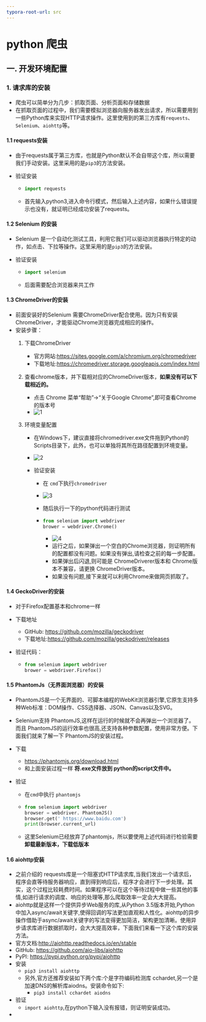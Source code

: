 ```yaml
---
typora-root-url: src
---
```


# python 爬虫

## 一. 开发环境配置

### 1. 请求库的安装

+ 爬虫可以简单分为几步：抓取页面、分析页面和存储数据
+ 在抓取页面的过程中，我们需要模拟浏览器向服务器发出请求，所以需要用到一些Python库来实现HTTP请求操作。这里使用到的第三方库有`requests`、`Selenium`、`aiohttp`等。

#### 1.1 requests安装

+ 由于requests属于第三方库，也就是Python默认不会自带这个库，所以需要我们手动安装。这里采用的是`pip3`的方法安装。

+ 验证安装

  + ```py
    import requests
    ```

  + 首先输入python3,进入命令行模式，然后输入上述内容，如果什么错误提示也没有，就证明已经成功安装了requests。

#### 1.2 Selenium 的安装

+ Selenium 是一个自动化测试工具，利用它我们可以驱动浏览器执行特定的动作，如点击、下拉等操作。这里采用的是`pip3`的方法安装。

+ 验证安装

  + ```python
    import selenium 
    ```

  + 后面需要配合浏览器来共工作

#### 1.3 ChromeDriver的安装

- 前面安装好的Selenium 需要ChromeDriver配合使用。因为只有安装ChromeDriver，才能驱动Chrome浏览器完成相应的操作。
- 安装步骤：
  1. 下载ChromeDriver
     - 官方网站:https://sites.google.com/a/chromium.org/chromedriver
     - 下载地址:https://chromedriver.storage.googleapis.com/index.html

  2. 查看chrome版本，并下载相对应的ChromeDriver版本，**如果没有可以下载相近的。**
     - 点击 Chrome 菜单“帮助”→“关于Google Chrome”,即可查看Chrome的版本号
     - ![1](/1.png)

  3. 环境变量配置
     - 在Windows下，建议直接将chromedriver.exe文件拖到Python的Scripts目录下，此外，也可以单独将其所在路径配置到环境变量。
     - ![2](/2.png)
     - 验证安装
     
       - 在 `cmd`下执行`chromedriver`
     
       - ![3](/3.png)
     
       - 随后执行一下的python代码进行测试
     
       - ```python
         from selenium import webdriver
         brower = webdriver.Chrome()
         ```
     
         - ![4](/4.png)
         - 运行之后，如果弹出一个空白的Chrome浏览器，则证明所有的配置都没有问题。如果没有弹出,请检查之前的每一步配置。
         - 如果弹出后闪退,则可能是 ChromeDriverer版本和 Chrome版本不兼容，请更换 ChromeDriver版本。
         - 如果没有问题,接下来就可以利用Chrome来做网页抓取了。
     
#### 1.4 GeckoDriver的安装 

+ 对于Firefox配置基本和chrome一样

+ 下载地址

  + GitHub: https://github.com/mozilla/geckodriver
  + 下载地址:https://github.com/mozilla/geckodriver/releases

+ 验证代码：

  + ```python
    from selenium import webdriver
    brower = webdriver.Firefox()
    ```

#### 1.5 PhantomJs（无界面浏览器）的安装

+ PhantomJS是一个无界面的、可脚本编程的WebKit浏览器引擎,它原生支持多种Web标准：DOM操作、CSS选择器、JSON、Canvas以及SVG。

+ Selenium支持 PhantomJS,这样在运行的时候就不会再弹出一个浏览器了。而且 PhantomJS的运行效率也很高,还支持各种参数配置，使用非常方便。下面我们就来了解一下 PhantomJS的安装过程。

+ 下载

  + https://phantomjs.org/download.html
  + 和上面安装过程一样 **将.exe文件放到 python的script文件中。**

+ 验证

  + 在`cmd`中执行 `phantomjs`

  + ```python
    from selenium import webdriver
    browser = webdriver. PhantomJS()
    browser.get(' https://www.baidu.com')
    print(browser.current_url)
    ```

  + 这里Selenium已经放弃了phantomjs，所以要使用上述代码进行检验需要 **卸载最新版本，下载低版本**

#### 1.6 aiohttp安装

+ 之前介绍的 requests库是一个阻塞式HTTP请求库,当我们发出一个请求后，程序会直等待服务器响应，直到得到响应后，程序才会进行下一步处理。其实，这个过程比较耗费时间。如果程序可以在这个等待过程中做一些其他的事情,如进行请求的调度、响应的处理等,那么爬取效率一定会大大提高。
+ aiohttp就是这样一个提供异步Web服务的库,从Python 3.5版本开始,Python中加入async/await关键字,使得回调的写法更加直观和人性化。aiohttp的异步操作借助于async/await关键字的写法变得更加简洁，架构更加清晰。使用异步请求库进行数据抓取时，会大大提高效率，下面我们来看一下这个库的安装方法。
+ 官方文档:http://aiohttp.readthedocs.io/en/stable
+ GitHub: https://github.com/aio-libs/aiohttp
+ PyPI: https://pypi.python.org/pypi/aiohttp
+ 安装
  + `pip3 install aiohttp`
  + 另外,官方还推荐安装如下两个库:个是字符编码检测库 cchardet,另一个是加速DNS的解析库aiodns。安装命令如下:
    + `pip3 install cchardet aiodns `
+ 验证
  + `import aiohttp`,在python下输入没有报错，则证明安装成功。
+ 
